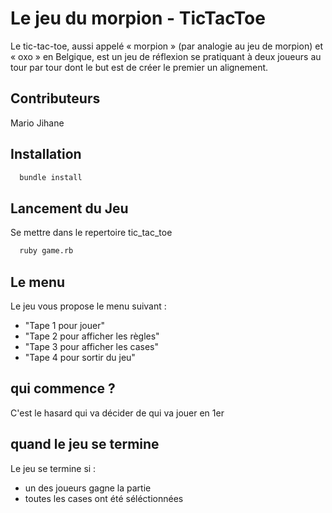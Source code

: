 # Le jeu du morpion - TicTacToe

Le tic-tac-toe, aussi appelé « morpion » (par analogie au jeu de morpion) et « oxo » en Belgique, est un jeu de réflexion se pratiquant à deux joueurs au tour par tour dont le but est de créer le premier un alignement.

## Contributeurs
Mario
Jihane

## Installation
```bash
  bundle install
```

## Lancement du Jeu
Se mettre dans le repertoire tic_tac_toe
```bash
  ruby game.rb
```

## Le menu

Le jeu vous propose le menu suivant :
- "Tape 1 pour jouer"
- "Tape 2 pour afficher les règles"
- "Tape 3 pour afficher les cases"
- "Tape 4 pour sortir du jeu"

## qui commence ?
C'est le hasard qui va décider de qui va jouer en 1er

## quand le jeu se termine
Le jeu se termine si :
- un des joueurs gagne la partie
- toutes les cases ont été séléctionnées
